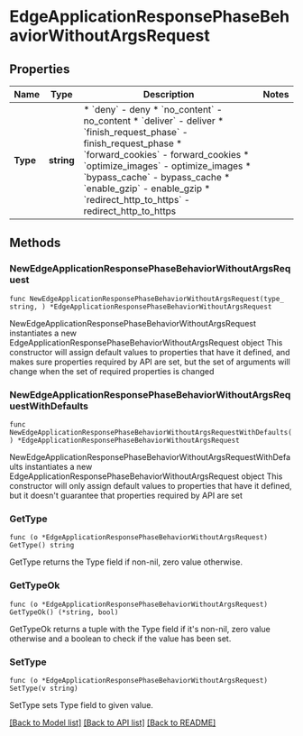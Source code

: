 # EdgeApplicationResponsePhaseBehaviorWithoutArgsRequest

## Properties

Name | Type | Description | Notes
------------ | ------------- | ------------- | -------------
**Type** | **string** | * &#x60;deny&#x60; - deny * &#x60;no_content&#x60; - no_content * &#x60;deliver&#x60; - deliver * &#x60;finish_request_phase&#x60; - finish_request_phase * &#x60;forward_cookies&#x60; - forward_cookies * &#x60;optimize_images&#x60; - optimize_images * &#x60;bypass_cache&#x60; - bypass_cache * &#x60;enable_gzip&#x60; - enable_gzip * &#x60;redirect_http_to_https&#x60; - redirect_http_to_https | 

## Methods

### NewEdgeApplicationResponsePhaseBehaviorWithoutArgsRequest

`func NewEdgeApplicationResponsePhaseBehaviorWithoutArgsRequest(type_ string, ) *EdgeApplicationResponsePhaseBehaviorWithoutArgsRequest`

NewEdgeApplicationResponsePhaseBehaviorWithoutArgsRequest instantiates a new EdgeApplicationResponsePhaseBehaviorWithoutArgsRequest object
This constructor will assign default values to properties that have it defined,
and makes sure properties required by API are set, but the set of arguments
will change when the set of required properties is changed

### NewEdgeApplicationResponsePhaseBehaviorWithoutArgsRequestWithDefaults

`func NewEdgeApplicationResponsePhaseBehaviorWithoutArgsRequestWithDefaults() *EdgeApplicationResponsePhaseBehaviorWithoutArgsRequest`

NewEdgeApplicationResponsePhaseBehaviorWithoutArgsRequestWithDefaults instantiates a new EdgeApplicationResponsePhaseBehaviorWithoutArgsRequest object
This constructor will only assign default values to properties that have it defined,
but it doesn't guarantee that properties required by API are set

### GetType

`func (o *EdgeApplicationResponsePhaseBehaviorWithoutArgsRequest) GetType() string`

GetType returns the Type field if non-nil, zero value otherwise.

### GetTypeOk

`func (o *EdgeApplicationResponsePhaseBehaviorWithoutArgsRequest) GetTypeOk() (*string, bool)`

GetTypeOk returns a tuple with the Type field if it's non-nil, zero value otherwise
and a boolean to check if the value has been set.

### SetType

`func (o *EdgeApplicationResponsePhaseBehaviorWithoutArgsRequest) SetType(v string)`

SetType sets Type field to given value.



[[Back to Model list]](../README.md#documentation-for-models) [[Back to API list]](../README.md#documentation-for-api-endpoints) [[Back to README]](../README.md)


